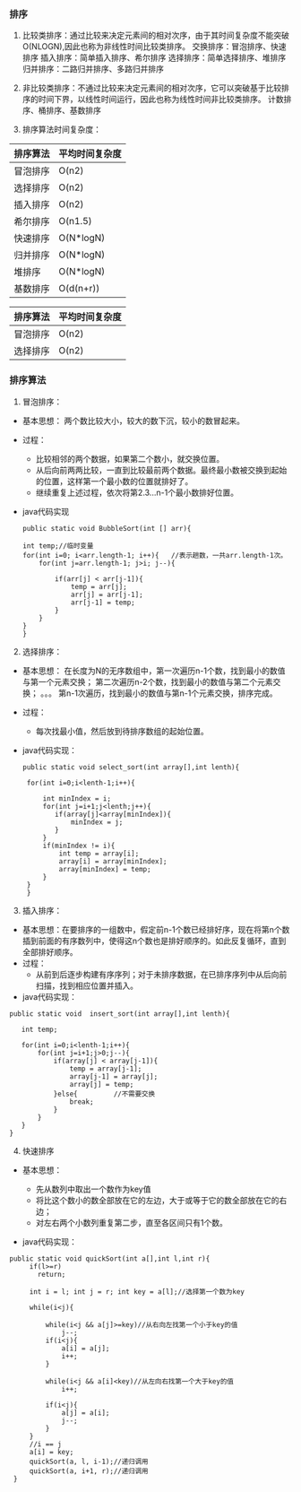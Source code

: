 ### 排序
1. 比较类排序：通过比较来决定元素间的相对次序，由于其时间复杂度不能突破O(NLOGN),因此也称为非线性时间比较类排序。 交换排序：冒泡排序、快速排序 插入排序：简单插入排序、希尔排序 选择排序：简单选择排序、堆排序 归并排序：二路归并排序、多路归并排序

2. 非比较类排序：不通过比较来决定元素间的相对次序，它可以突破基于比较排序的时间下界，以线性时间运行，因此也称为线性时间非比较类排序。 计数排序、桶排序、基数排序

3. 排序算法时间复杂度：

|   排序算法    |   平均时间复杂度  |
|   ----    |   ----    |
| 冒泡排序 | O(n2) |
| 选择排序 | O(n2) |
| 插入排序 | O(n2) |
| 希尔排序 | O(n1.5) |
| 快速排序 | O(N*logN) |
| 归并排序 | O(N*logN) |
| 堆排序 | O(N*logN) |
| 基数排序 | O(d(n+r)) |

|  排序算法  | 平均时间复杂度  |
|  ----  | ----  |
| 冒泡排序  | O(n2) |
| 选择排序  | O(n2) |


### 排序算法
1. 冒泡排序：
+ 基本思想： 两个数比较大小，较大的数下沉，较小的数冒起来。
+ 过程： 
     + 比较相邻的两个数据，如果第二个数小，就交换位置。
     + 从后向前两两比较，一直到比较最前两个数据。最终最小数被交换到起始的位置，这样第一个最小数的位置就排好了。
     + 继续重复上述过程，依次将第2.3...n-1个最小数排好位置。
+ java代码实现

     ```
     public static void BubbleSort(int [] arr){

     int temp;//临时变量
     for(int i=0; i<arr.length-1; i++){   //表示趟数，一共arr.length-1次。
         for(int j=arr.length-1; j>i; j--){

             if(arr[j] < arr[j-1]){
                 temp = arr[j];
                 arr[j] = arr[j-1];
                 arr[j-1] = temp;
             }
         }
     }
    }
    ```

2. 选择排序：
+ 基本思想：
   在长度为N的无序数组中，第一次遍历n-1个数，找到最小的数值与第一个元素交换；
第二次遍历n-2个数，找到最小的数值与第二个元素交换；
。。。
第n-1次遍历，找到最小的数值与第n-1个元素交换，排序完成。
+ 过程：
     + 每次找最小值，然后放到待排序数组的起始位置。
+ java代码实现：

  ```
  public static void select_sort(int array[],int lenth){

   for(int i=0;i<lenth-1;i++){

       int minIndex = i;
       for(int j=i+1;j<lenth;j++){
          if(array[j]<array[minIndex]){
              minIndex = j;
          }
       }
       if(minIndex != i){
           int temp = array[i];
           array[i] = array[minIndex];
           array[minIndex] = temp;
       }
   }
   }
  ```

3. 插入排序：
+ 基本思想：在要排序的一组数中，假定前n-1个数已经排好序，现在将第n个数插到前面的有序数列中，使得这n个数也是排好顺序的。如此反复循环，直到全部排好顺序。
+ 过程：
     + 从前到后逐步构建有序序列；对于未排序数据，在已排序序列中从后向前扫描，找到相应位置并插入。
+ java代码实现：

```
public static void  insert_sort(int array[],int lenth){

   int temp;

   for(int i=0;i<lenth-1;i++){
       for(int j=i+1;j>0;j--){
           if(array[j] < array[j-1]){
               temp = array[j-1];
               array[j-1] = array[j];
               array[j] = temp;
           }else{         //不需要交换
               break;
           }
       }
   }
}
```

4. 快速排序
+ 基本思想：
    + 先从数列中取出一个数作为key值
    + 将比这个数小的数全部放在它的左边，大于或等于它的数全部放在它的右边；
    + 对左右两个小数列重复第二步，直至各区间只有1个数。

+ java代码实现：
```
public static void quickSort(int a[],int l,int r){
     if(l>=r)
       return;

     int i = l; int j = r; int key = a[l];//选择第一个数为key

     while(i<j){

         while(i<j && a[j]>=key)//从右向左找第一个小于key的值
             j--;
         if(i<j){
             a[i] = a[j];
             i++;
         }

         while(i<j && a[i]<key)//从左向右找第一个大于key的值
             i++;

         if(i<j){
             a[j] = a[i];
             j--;
         }
     }
     //i == j
     a[i] = key;
     quickSort(a, l, i-1);//递归调用
     quickSort(a, i+1, r);//递归调用
 }
 ```
